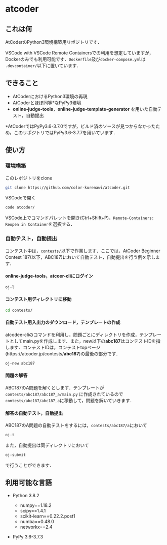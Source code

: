 # atcoder

## これは何

AtCoderのPython3環境構築用リポジトリです．

VSCode with VSCode Remote Containersでの利用を想定していますが，Dockerのみでも利用可能です．`Dockerfile`及び`docker-compose.yml`は `.devcontainer/`以下に置いています．

## できること

- AtCoderにおけるPython3環境の再現
- AtCoderとほぼ同等*なPyPy3環境
- **online-judge-tools**，**online-judge-template-generator** を用いた自動テスト，自動提出

*AtCoderではPyPy3.6-3.7.0ですが，ビルド済のソースが見つからなかったため，このリポジトリではPyPy3.6-3.7.7を用いています．

## 使い方

### 環境構築

このレポジトリをclone

```bash
git clone https://github.com/color-kurenawi/atcoder.git
```

VSCodeで開く

```bash
code atcoder/
```

VSCode上でコマンドパレットを開き(Ctrl+Shift+P)，`Remote-Containers: Reopen in Container`を選択する．

### 自動テスト，自動提出

コンテスト中は，`contests/`以下で作業します．ここでは，AtCoder Beginner Contest 187(以下，ABC187)において自動テスト，自動提出を行う例を示します．

#### online-judge-tools，atcoer-cliにログイン

```bash
oj-l
```

#### コンテスト用ディレクトリに移動

```bash
cd contests/
```

#### 自動テスト用入出力のダウンロード，テンプレートの作成

atcodee-cliのコマンドを利用し，問題ごとにディレクトリを作成，テンプレートとしてmain.pyを作成します．また，new以下の**abc187**はコンテストIDを指します．コンテストIDは，コンテストtopページ(https://<span>atcoder<span>.jp/contests/**abc187**)の最後の部分です．

```bash
oj-new abc187
```

#### 問題の解答

ABC187のA問題を解くとします．テンプレートが`contests/abc187/abc187_a/main.py`
に作成されているので`contests/abc187/abc187_a`に移動して，問題を解いていきます．

#### 解答の自動テスト，自動提出

ABC187のA問題の自動テストをするには，`contests/abc187/a`において

```bash
oj-t
```

また，自動提出は同ディレクトリにおいて

```bash
oj-submit
```

で行うことができます．

## 利用可能な言語

- Python 3.8.2
  - numpy==1.18.2
  - scipy==1.4.1
  - scikit-learn==0.22.2.post1
  - numba==0.48.0
  - networkx==2.4

- PyPy 3.6-3.7.3
